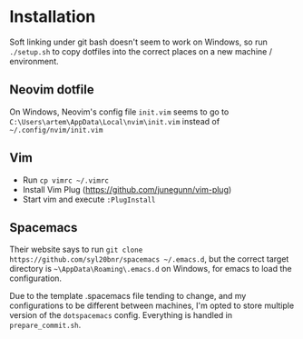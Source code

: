 # Installation

Soft linking under git bash doesn't seem to work on Windows, so 
run `./setup.sh` to copy dotfiles into the correct places on a new machine / environment.

## Neovim dotfile 

On Windows, Neovim's config file `init.vim` seems to go to `C:\Users\artem\AppData\Local\nvim\init.vim` instead of `~/.config/nvim/init.vim`

## Vim
* Run `cp vimrc ~/.vimrc`
* Install Vim Plug (https://github.com/junegunn/vim-plug)
* Start vim and execute `:PlugInstall`

## Spacemacs

Their website says to run `git clone https://github.com/syl20bnr/spacemacs ~/.emacs.d`, but the correct target directory is `~\AppData\Roaming\.emacs.d` on Windows, for emacs to load the configuration.

Due to the template .spacemacs file tending to change, and my configurations to be different between machines, I'm opted to store multiple version of the   `dotspacemacs` config. 
Everything is handled in `prepare_commit.sh`.
